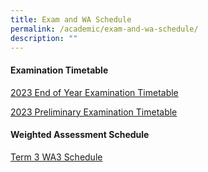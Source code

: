 ```yaml
---
title: Exam and WA Schedule
permalink: /academic/exam-and-wa-schedule/
description: ""
---
```

#### Examination Timetable

[2023 End of Year Examination Timetable](https://tinyurl.com/Sec-1-3-EOY-Exams)

[2023 Preliminary Examination Timetable](/files/Announcements/2023/preliminary%20examination%20timetable.pdf)

#### Weighted Assessment Schedule

[Term 3 WA3 Schedule](https://go.gov.sg/stgss-wa3-schedule)